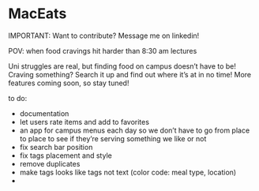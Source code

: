 # MacEats

IMPORTANT: Want to contribute? Message me on linkedin! 

POV: when food cravings hit harder than 8:30 am lectures

Uni struggles are real, but finding food on campus doesn’t have to be! Craving something? Search it up and find out where it’s at in no time! More features coming soon, so stay tuned! 

to do: 

- documentation
- let users rate items and add to favorites
- an app for campus menus each day so we don’t have to go from place to place to see if they’re serving something we like or not
- fix search bar position
- fix tags placement and style
- remove duplicates
- make tags looks like tags not text (color code: meal type, location)
- 
